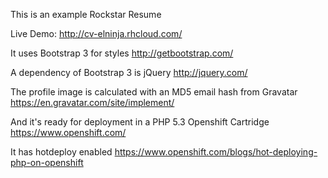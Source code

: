 This is an example Rockstar Resume

Live Demo:
http://cv-elninja.rhcloud.com/


It uses Bootstrap 3 for styles
http://getbootstrap.com/

A dependency of Bootstrap 3 is jQuery
http://jquery.com/

The profile image is calculated with an MD5 email hash from Gravatar
https://en.gravatar.com/site/implement/

And it's ready for deployment in a PHP 5.3 Openshift Cartridge
https://www.openshift.com/

It has hotdeploy enabled
https://www.openshift.com/blogs/hot-deploying-php-on-openshift
